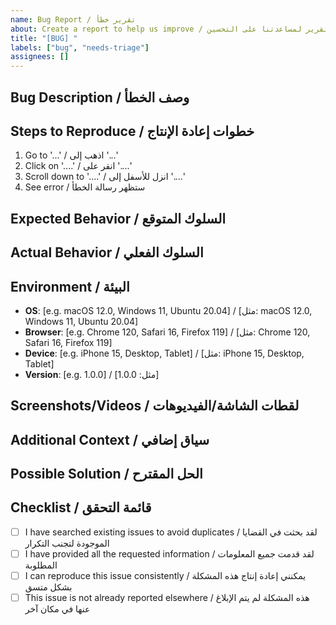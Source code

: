 ```yaml
---
name: Bug Report / تقرير خطأ
about: Create a report to help us improve / إنشاء تقرير لمساعدتنا على التحسين
title: "[BUG] "
labels: ["bug", "needs-triage"]
assignees: []
---
```


## Bug Description / وصف الخطأ

<!-- A clear and concise description of what the bug is -->
<!-- وصف واضح ومختصر لما هو الخطأ -->

## Steps to Reproduce / خطوات إعادة الإنتاج

1. Go to '...' / اذهب إلى '...'
2. Click on '....' / انقر على '....'
3. Scroll down to '....' / انزل للأسفل إلى '....'
4. See error / ستظهر رسالة الخطأ

## Expected Behavior / السلوك المتوقع

<!-- A clear and concise description of what you expected to happen -->
<!-- وصف واضح ومختصر لما كنت تتوقع أن يحدث -->

## Actual Behavior / السلوك الفعلي

<!-- A clear and concise description of what actually happened -->
<!-- وصف واضح ومختصر لما حدث فعلاً -->

## Environment / البيئة

- **OS**: [e.g. macOS 12.0, Windows 11, Ubuntu 20.04] / [مثل: macOS 12.0, Windows 11, Ubuntu 20.04]
- **Browser**: [e.g. Chrome 120, Safari 16, Firefox 119] / [مثل: Chrome 120, Safari 16, Firefox 119]
- **Device**: [e.g. iPhone 15, Desktop, Tablet] / [مثل: iPhone 15, Desktop, Tablet]
- **Version**: [e.g. 1.0.0] / [مثل: 1.0.0]

## Screenshots/Videos / لقطات الشاشة/الفيديوهات

<!-- If applicable, add screenshots or videos to help explain your problem -->
<!-- إذا كان ذلك مناسباً، أضف لقطات شاشة أو فيديوهات لشرح المشكلة -->

## Additional Context / سياق إضافي

<!-- Add any other context about the problem here -->
<!-- أضف أي سياق آخر حول المشكلة هنا -->

## Possible Solution / الحل المقترح

<!-- If you have suggestions on a fix for the bug, describe it here -->
<!-- إذا كان لديك اقتراحات لإصلاح الخطأ، اصفها هنا -->

## Checklist / قائمة التحقق

- [ ] I have searched existing issues to avoid duplicates / لقد بحثت في القضايا الموجودة لتجنب التكرار
- [ ] I have provided all the requested information / لقد قدمت جميع المعلومات المطلوبة
- [ ] I can reproduce this issue consistently / يمكنني إعادة إنتاج هذه المشكلة بشكل متسق
- [ ] This issue is not already reported elsewhere / هذه المشكلة لم يتم الإبلاغ عنها في مكان آخر
